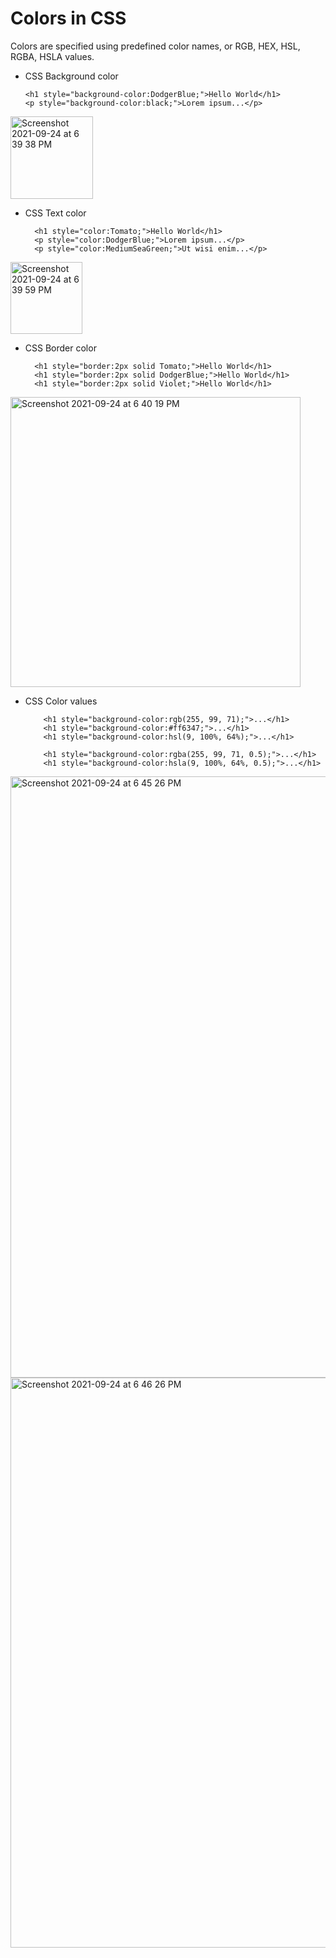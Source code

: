 # Colors in CSS

Colors are specified using predefined color names, or RGB, HEX, HSL, RGBA, HSLA values.



   - CSS Background color
  
         <h1 style="background-color:DodgerBlue;">Hello World</h1>
         <p style="background-color:black;">Lorem ipsum...</p>

   
   <img width="132" alt="Screenshot 2021-09-24 at 6 39 38 PM" src="https://user-images.githubusercontent.com/84325475/134679784-ef4c6145-ea07-4874-a7ad-042017283537.png">



- CSS Text color
 
        <h1 style="color:Tomato;">Hello World</h1>
        <p style="color:DodgerBlue;">Lorem ipsum...</p>
        <p style="color:MediumSeaGreen;">Ut wisi enim...</p>



<img width="115" alt="Screenshot 2021-09-24 at 6 39 59 PM" src="https://user-images.githubusercontent.com/84325475/134680345-c6c771c3-1ca7-447b-901e-eb5daa2a1a19.png">



- CSS Border color

        <h1 style="border:2px solid Tomato;">Hello World</h1>
        <h1 style="border:2px solid DodgerBlue;">Hello World</h1>
        <h1 style="border:2px solid Violet;">Hello World</h1>
<img width="464" alt="Screenshot 2021-09-24 at 6 40 19 PM" src="https://user-images.githubusercontent.com/84325475/134680356-7e3e1192-4af4-4020-8140-70237300e5da.png">


 








- CSS Color values
 
          <h1 style="background-color:rgb(255, 99, 71);">...</h1>
          <h1 style="background-color:#ff6347;">...</h1>
          <h1 style="background-color:hsl(9, 100%, 64%);">...</h1>

          <h1 style="background-color:rgba(255, 99, 71, 0.5);">...</h1>
          <h1 style="background-color:hsla(9, 100%, 64%, 0.5);">...</h1>
 



<img width="962" alt="Screenshot 2021-09-24 at 6 45 26 PM" src="https://user-images.githubusercontent.com/84325475/134680505-ed0dc00e-284e-45eb-83c2-ed457a8ac270.png">
<img width="912" alt="Screenshot 2021-09-24 at 6 46 26 PM" src="https://user-images.githubusercontent.com/84325475/134680655-2b65f06f-5b33-4c06-86b6-f8d642374b98.png">

     
